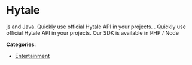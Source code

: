 # Hytale

js and Java.  Quickly use official Hytale API in your projects. . Quickly use official Hytale API in your projects. Our SDK is available in PHP / Node

**Categories**:

- [Entertainment](https://github/apis-list/apis-list#entertainment)



